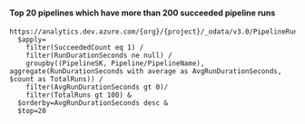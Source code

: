 #### Top 20 pipelines which have more than 200 succeeded pipeline runs

```
https://analytics.dev.azure.com/{org}/{project}/_odata/v3.0/PipelineRuns?
  $apply=
    filter(SucceededCount eq 1) /
    filter(RunDurationSeconds ne null) /
    groupby((PipelineSK, Pipeline/PipelineName), aggregate(RunDurationSeconds with average as AvgRunDurationSeconds, $count as TotalRuns)) /
    filter(AvgRunDurationSeconds gt 0)/
    filter(TotalRuns gt 100) &
  $orderby=AvgRunDurationSeconds desc &
  $top=20
```
